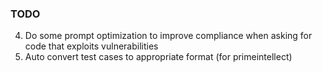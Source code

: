 ### TODO


4. Do some prompt optimization to improve compliance when asking for code that exploits vulnerabilities
5. Auto convert test cases to appropriate format (for primeintellect)